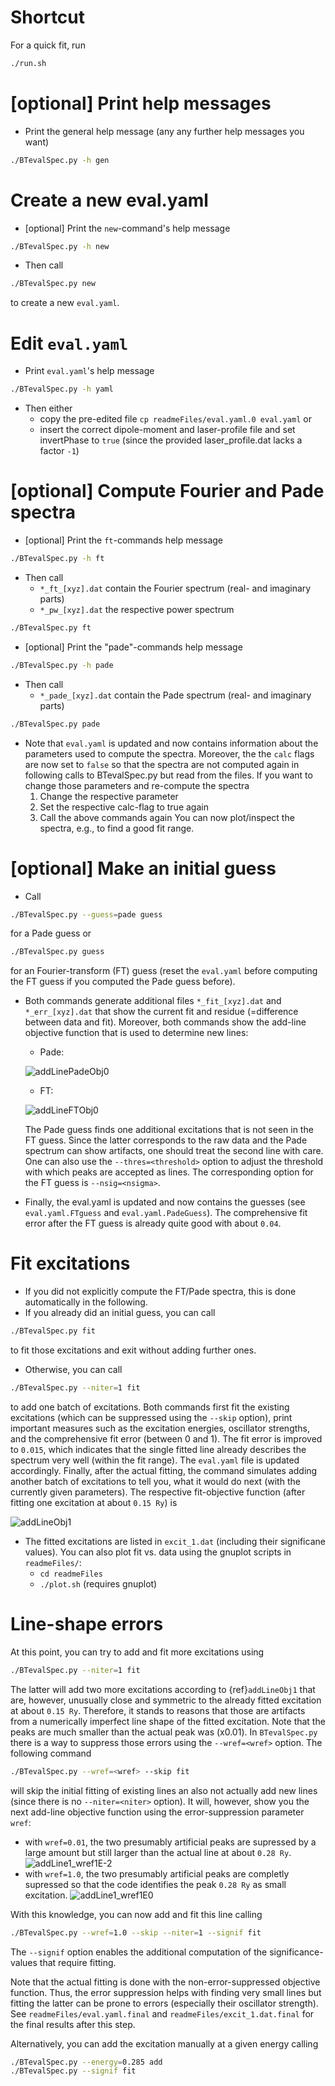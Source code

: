 
# Shortcut

For a quick fit, run

```bash
./run.sh
```

# [optional] Print help messages

- Print the general help message (any any further help messages you want)

```bash
./BTevalSpec.py -h gen
```

# Create a new eval.yaml

- [optional] Print the `new`-command's help message

```bash
./BTevalSpec.py -h new
```

- Then call

```bash
./BTevalSpec.py new
```

to create a new `eval.yaml`.

# Edit `eval.yaml`

- Print `eval.yaml`'s help message

```bash
./BTevalSpec.py -h yaml
```

- Then either
  - copy the pre-edited file `cp readmeFiles/eval.yaml.0 eval.yaml` or
  - insert the correct dipole-moment and laser-profile file and set invertPhase to `true` (since the provided laser_profile.dat lacks a factor `-1`)

# [optional] Compute Fourier and Pade spectra

- [optional] Print the `ft`-commands help message

```bash
./BTevalSpec.py -h ft
```

- Then call
  - `*_ft_[xyz].dat` contain the Fourier spectrum (real- and imaginary parts)
  - `*_pw_[xyz].dat` the respective power spectrum

```bash
./BTevalSpec.py ft
```

- [optional] Print the "pade"-commands help message

```bash
./BTevalSpec.py -h pade
```

- Then call
  - `*_pade_[xyz].dat` contain the Pade spectrum (real- and imaginary parts)

```bash
./BTevalSpec.py pade
```

- Note that `eval.yaml` is updated and now contains information about the parameters used to compute the spectra.
Moreover, the the `calc` flags are now set to `false` so that the spectra are not computed again in following calls to BTevalSpec.py but read from the files.
If you want to change those parameters and re-compute the spectra
  1. Change the respective parameter
  2. Set the respective calc-flag to true again
  3. Call the above commands again
You can now plot/inspect the spectra, e.g., to find a good fit range.

# [optional] Make an initial guess
  
- Call

```bash
./BTevalSpec.py --guess=pade guess
```

for a Pade guess or

```bash
./BTevalSpec.py guess
```

  for an Fourier-transform (FT) guess (reset the `eval.yaml` before computing the FT guess if you computed the Pade guess before).

- Both commands generate additional files `*_fit_[xyz].dat` and `*_err_[xyz].dat` that show the current fit and residue (=difference between data and fit).
  Moreover, both commands show the add-line objective function that is used to determine new lines:
  - Pade:
  
  ![addLinePadeObj0](readmeFiles/addLinePadeObj0.png "Pade-guess add-line objective")

  - FT:

  ![addLineFTObj0](readmeFiles/addLineFTObj0.png "FT-guess add-line objective")

  The Pade guess finds one additional excitations that is not seen in the FT guess.
  Since the latter corresponds to the raw data and the Pade spectrum can show artifacts, one should treat the second line with care.
  One can also use the `--thres=<threshold>` option to adjust the threshold with which peaks are accepted as lines.
  The corresponding option for the FT guess is `--nsig=<nsigma>`.
- Finally, the eval.yaml is updated and now contains the guesses (see `eval.yaml.FTguess` and `eval.yaml.PadeGuess`).
  The comprehensive fit error after the FT guess is already quite good with about `0.04`.

# Fit excitations

- If you did not explicitly compute the FT/Pade spectra, this is done automatically in the following.
- If you already did an initial guess, you can call

```bash
./BTevalSpec.py fit
```

  to fit those excitations and exit without adding further ones.

- Otherwise, you can call

```bash
./BTevalSpec.py --niter=1 fit
```

  to add one batch of excitations.
  Both commands first fit the existing excitations (which can be suppressed using the `--skip` option), print important measures such as the excitation energies, oscillator strengths, and the comprehensive fit error (between 0 and 1).
  The fit error is improved to `0.015`, which indicates that the single fitted line already describes the spectrum very well (within the fit range).
  The `eval.yaml` file is updated accordingly.
  Finally, after the actual fitting, the command simulates adding another batch of excitations to tell you, what it would do next (with the currently given parameters).
  The respective fit-objective function (after fitting one excitation at about `0.15 Ry`) is
  
  ![addLineObj1](readmeFiles/addLineObj1.png   "Add-line objective after the first fit"  )

- The fitted excitations are listed in `excit_1.dat` (including their significane values).
  You can also plot fit vs. data using the gnuplot scripts in `readmeFiles/`:
  - `cd readmeFiles`
  - `./plot.sh` (requires gnuplot)

# Line-shape errors

At this point, you can try to add and fit more excitations using

```bash
./BTevalSpec.py --niter=1 fit
```

The latter will add two more excitations according to {ref}`addLineObj1` that are, however, unusually close and symmetric to the already fitted excitation at about `0.15 Ry`.
Therefore, it stands to reasons that those are artifacts from a numerically imperfect line shape of the fitted excitation.
Note that the peaks are much smaller than the actual peak was (x0.01).
In `BTevalSpec.py` there is a way to suppress those errors using the `--wref=<wref>` option.
The following command

```bash
./BTevalSpec.py --wref=<wref> --skip fit
```

will skip the initial fitting of existing lines an also not actually add new lines (since there is no `--niter=<niter>` option).
It will, however, show you the next add-line objective function using the error-suppression parameter `wref`:

- with `wref=0.01`, the two presumably artificial peaks are supressed by a large amount but still larger than the actual line at about `0.28 Ry`.
  ![addLine1_wref1E-2](readmeFiles/addLineObj1_wref1E-2.png "Add-line objective after first fit with wref=0.01")
- with `wref=1.0`, the two presumably artificial peaks are completly supressed so that the code identifies the peak `0.28 Ry` as small excitation.
  ![addLine1_wref1E0](readmeFiles/addLineObj1_wref1E0.png "Add-line objective after first fit with wref=1.0")

With this knowledge, you can now add and fit this line calling

```bash
./BTevalSpec.py --wref=1.0 --skip --niter=1 --signif fit
```

The `--signif` option enables the additional computation of the significance-values that require fitting.

Note that the actual fitting is done with the non-error-suppressed objective function. Thus, the error suppression helps with finding very small lines but fitting the latter can be prone to errors (especially their oscillator strength).
See `readmeFiles/eval.yaml.final` and `readmeFiles/excit_1.dat.final` for the final results after this step.

Alternatively, you can add the excitation manually at a given energy calling

```bash
./BTevalSpec.py --energy=0.285 add
./BTevalSpec.py --signif fit
```
